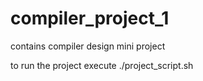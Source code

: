 # compiler_project_1
contains compiler design mini project 

to run the project execute 
./project_script.sh
